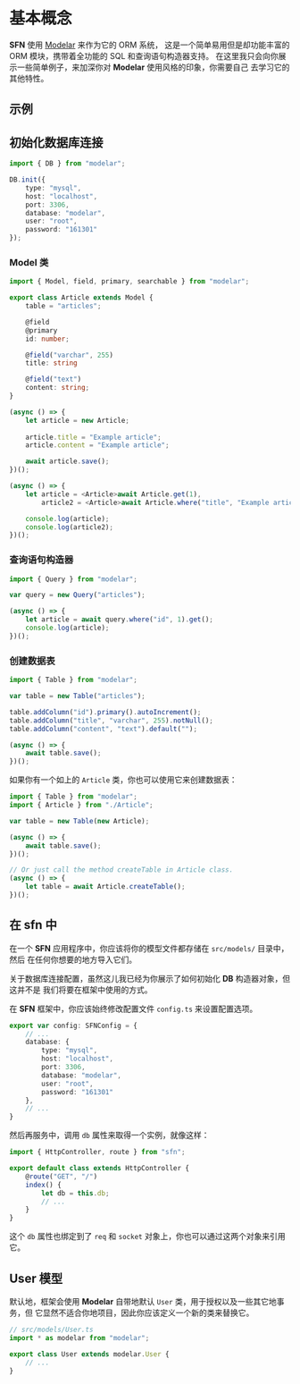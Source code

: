 # 基本概念

**SFN** 使用 [Modelar](https://github.com/hyurl/modelar) 来作为它的 ORM 系统， 
这是一个简单易用但是却功能丰富的 ORM 模块，携带着全功能的 SQL 和查询语句构造器支持。
在这里我只会向你展示一些简单例子，来加深你对 **Modelar** 使用风格的印象，你需要自己
去学习它的其他特性。

## 示例

## 初始化数据库连接

```typescript
import { DB } from "modelar";

DB.init({
    type: "mysql",
    host: "localhost",
    port: 3306,
    database: "modelar",
    user: "root",
    password: "161301"
});
```

### Model 类

```typescript
import { Model, field, primary, searchable } from "modelar";

export class Article extends Model {
    table = "articles";

    @field
    @primary
    id: number;

    @field("varchar", 255)
    title: string

    @field("text")
    content: string;
}

(async () => {
    let article = new Article;
    
    article.title = "Example article";
    article.content = "Example article";

    await article.save();
})();

(async () => {
    let article = <Article>await Article.get(1),
        article2 = <Article>await Article.where("title", "Example article").get();

    console.log(article);
    console.log(article2);
})();
```

### 查询语句构造器

```typescript
import { Query } from "modelar";

var query = new Query("articles");

(async () => {
    let article = await query.where("id", 1).get();
    console.log(article);
})();
```

### 创建数据表

```typescript
import { Table } from "modelar";

var table = new Table("articles");

table.addColumn("id").primary().autoIncrement();
table.addColumn("title", "varchar", 255).notNull();
table.addColumn("content", "text").default("");

(async () => {
    await table.save();
})();
```

如果你有一个如上的 `Article` 类，你也可以使用它来创建数据表：

```typescript
import { Table } from "modelar";
import { Article } from "./Article";

var table = new Table(new Article);

(async () => {
    await table.save();
})();

// Or just call the method createTable in Article class.
(async () => {
    let table = await Article.createTable();
})();
```

## 在 sfn 中

在一个 **SFN** 应用程序中，你应该将你的模型文件都存储在 `src/models/` 目录中，然后
在任何你想要的地方导入它们。

关于数据库连接配置，虽然这儿我已经为你展示了如何初始化 **DB** 构造器对象，但这并不是
我们将要在框架中使用的方式。

在 **SFN** 框架中，你应该始终修改配置文件 `config.ts` 来设置配置选项。

```typescript
export var config: SFNConfig = {
    // ...
    database: {
        type: "mysql",
        host: "localhost",
        port: 3306,
        database: "modelar",
        user: "root",
        password: "161301"
    },
    // ...
}
```

然后再服务中，调用 `db` 属性来取得一个实例，就像这样：

```typescript
import { HttpController, route } from "sfn";

export default class extends HttpController {
    @route("GET", "/")
    index() {
        let db = this.db;
        // ...
    }
}
```

这个 `db` 属性也绑定到了 `req` 和 `socket` 对象上，你也可以通过这两个对象来引用它。 

## User 模型

默认地，框架会使用 **Modelar** 自带地默认 `User` 类，用于授权以及一些其它地事务，但
它显然不适合你地项目，因此你应该定义一个新的类来替换它。

```typescript
// src/models/User.ts
import * as modelar from "modelar";

export class User extends modelar.User {
    // ...
}
```